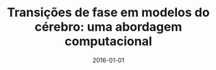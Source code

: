 ---
title: "Transições de fase em modelos do cérebro: uma abordagem computacional"
collection: publications
permalink: /publication/2016-01-01-Transies-de-fase-em-modelos-do-crebro-uma-abordagem-computacional
date: 2016-01-01
venue: 'Universidade Federal de Santa Catarina, SC, Brasil'
paperurl: 'https://bu.ufsc.br/teses/PFSC0289-T.pdf'
citation: ' Maurício Schappo, &quot;Transições de fase em modelos do cérebro: uma abordagem computacional.&quot; Universidade Federal de Santa Catarina, SC, Brasil, 2016.'
---